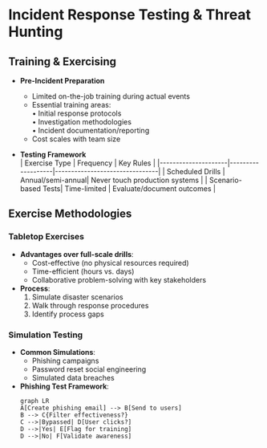 # Incident Response Testing & Threat Hunting

## Training & Exercising
- **Pre-Incident Preparation**  
  - Limited on-the-job training during actual events  
  - Essential training areas:  
    • Initial response protocols  
    • Investigation methodologies  
    • Incident documentation/reporting  
  - Cost scales with team size  

- **Testing Framework**  
  | Exercise Type       | Frequency         | Key Rules                      |
  |---------------------|-------------------|--------------------------------|
  | Scheduled Drills    | Annual/semi-annual| Never touch production systems |
  | Scenario-based Tests| Time-limited      | Evaluate/document outcomes     |

## Exercise Methodologies
### Tabletop Exercises
- **Advantages over full-scale drills**:  
  - Cost-effective (no physical resources required)  
  - Time-efficient (hours vs. days)  
  - Collaborative problem-solving with key stakeholders  
- **Process**:  
  1. Simulate disaster scenarios  
  2. Walk through response procedures  
  3. Identify process gaps  

### Simulation Testing
- **Common Simulations**:  
  - Phishing campaigns  
  - Password reset social engineering  
  - Simulated data breaches  
- **Phishing Test Framework**:  
  ```mermaid
  graph LR
  A[Create phishing email] --> B[Send to users]
  B --> C{Filter effectiveness?}
  C -->|Bypassed| D[User clicks?]
  D -->|Yes| E[Flag for training]
  D -->|No| F[Validate awareness]
